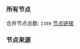### 所有节点
合并节点总数: `2389`
[节点链接](https://raw.githubusercontent.com/rzhy1/11/master/sub/sub_merge_base64.txt)

### 节点来源